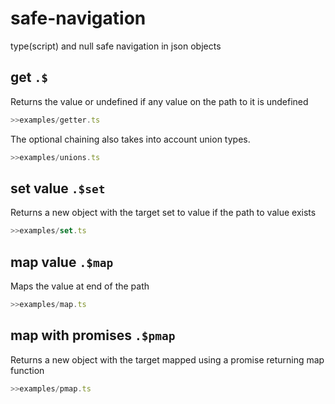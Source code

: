 # safe-navigation

type(script) and null safe navigation in json objects 

## get `.$`

Returns the value or undefined if any value on the path to it is undefined

```js
>>examples/getter.ts
```

The optional chaining also takes into account union types.

```js
>>examples/unions.ts
```

## set value `.$set`

Returns a new object with the target set to value if the path to value exists

```js
>>examples/set.ts
```

## map value `.$map`

Maps the value at end of the path

```js
>>examples/map.ts
```

## map with promises `.$pmap`

Returns a new object with the target mapped using a promise returning map function

```js
>>examples/pmap.ts
```
